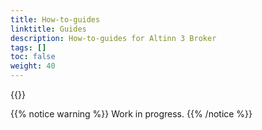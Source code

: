 ```yaml
---
title: How-to-guides
linktitle: Guides
description: How-to-guides for Altinn 3 Broker
tags: []
toc: false
weight: 40
---
```


{{<children />}}

{{% notice warning  %}}
Work in progress.
{{% /notice %}}